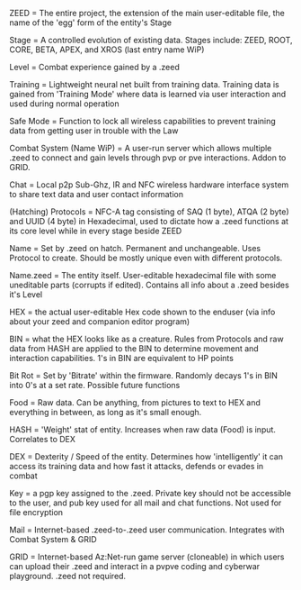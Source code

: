ZEED = The entire project, the extension of the main user-editable file, the name of the 'egg' form of the entity's Stage

Stage = A controlled evolution of existing data. Stages include: ZEED, ROOT, CORE, BETA, APEX, and XROS (last entry name WiP)

Level = Combat experience gained by a .zeed

Training = Lightweight neural net built from training data. Training data is gained from 'Training Mode' where data is learned via user interaction and used during normal operation

Safe Mode = Function to lock all wireless capabilities to prevent training data from getting user in trouble with the Law

Combat System (Name WiP) = A user-run server which allows multiple .zeed to connect and gain levels through pvp or pve interactions. Addon to GRID.

Chat = Local p2p Sub-Ghz, IR and NFC wireless hardware interface system to share text data and user contact information

(Hatching) Protocols = NFC-A tag consisting of SAQ (1 byte), ATQA (2 byte) and UUID (4 byte) in Hexadecimal, used to dictate how a .zeed functions at its core level while in every stage beside ZEED

Name = Set by .zeed on hatch. Permanent and unchangeable. Uses Protocol to create. Should be mostly unique even with different protocols.

Name.zeed = The entity itself. User-editable hexadecimal file with some uneditable parts (corrupts if edited). Contains all info about a .zeed besides it's Level

HEX = the actual user-editable Hex code shown to the enduser (via info about your zeed and companion editor program)

BIN = what the HEX looks like as a creature. Rules from Protocols and raw data from HASH are applied to the BIN to determine movement and interaction capabilities. 1's in BIN are equivalent to HP points

Bit Rot = Set by 'Bitrate' within the firmware. Randomly decays 1's in BIN into 0's at a set rate. Possible future functions

Food = Raw data. Can be anything, from pictures to text to HEX and everything in between, as long as it's small enough.

HASH = 'Weight' stat of entity. Increases when raw data (Food) is input. Correlates to DEX

DEX = Dexterity / Speed of the entity. Determines how 'intelligently' it can access its training data and how fast it attacks, defends or evades in combat

Key = a pgp key assigned to the .zeed. Private key should not be accessible to the user, and pub key used for all mail and chat functions. Not used for file encryption

Mail = Internet-based .zeed-to-.zeed user communication. Integrates with Combat System & GRID

GRID = Internet-based Az:Net-run game server (cloneable) in which users can upload their .zeed and interact in a pvpve coding and cyberwar playground. .zeed not required.

